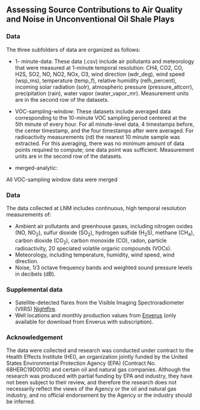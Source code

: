 ## Assessing Source Contributions to Air Quality and Noise in Unconventional Oil Shale Plays

### Data
The three subfolders of data are organized as follows:

- 1- minute-data: These data (.csv) include air pollutants and meteorology that were measured at 1-minute temporal resolution: CH4, CO2, CO, H2S, SO2, NO, NO2, NOx, O3, wind direction (wdr_deg), wind speed (wsp_ms), temperature (temp_f), relative humidity (relh_percent), incoming solar radiation (solr), atmospheric pressure (pressure_altcorr), precipitation (rain), water vapor (water_vapor_mr). Measurement units are in the second row of the datasets.

- VOC-sampling-window: These datasets include averaged data corresponding to the 10-minute VOC sampling period centered at the 5th minute of every hour. For all minute-level data, 4 timestamps before, the center timestamp, and the four timestamps after were averaged. For radioactivity measurements (rd) the nearest 10 minute sample was extracted. For this averaging, there was no minimum amount of data points required to compute; one data point was sufficient. Measurement units are in the second row of the datasets.

- merged-analytic:

All VOC-sampling window data were merged 

### Data
The data collected at LNM includes continuous, high temporal resolution measurements of:
- Ambient air pollutants and greenhouse gases, including nitrogen oxides (NO, NO<sub>2</sub>), sulfur dioxide (SO<sub>2</sub>), hydrogen sulfide (H<sub>2</sub>S), methane (CH<sub>4</sub>), carbon dioxide (CO<sub>2</sub>), carbon monoxide (CO), radon, particle radioactivity, 20 speciated volatile organic compounds (VOCs).
- Meteorology, including temperature, humidity, wind speed, wind direction.
- Noise, 1/3 octave frequency bands and weighted sound pressure levels in decibels (dB).

### Supplemental data
- Satellite-detected flares from the Visible Imaging Spectroradiometer (VIIRS) [Nightfire](https://eogdata.mines.edu/products/vnf/).
- Well locations and monthly production values from [Enverus](https://www.enverus.com/) (only available for download from Enverus with subscription). 

### Acknowledgement
The data were collected and research was conducted under contract to the Health Effects Institute (HEI), an organization jointly funded by the United States Environmental Protection Agency (EPA) (Contract No. 68HERC19D0010) and certain oil and natural gas companies. Although the research was produced with partial funding by EPA and industry, they have not been subject to their review, and therefore the research does not necessarily reflect the views of the Agency or the oil and natural gas industry, and no official endorsement by the Agency or the industry should be inferred.
